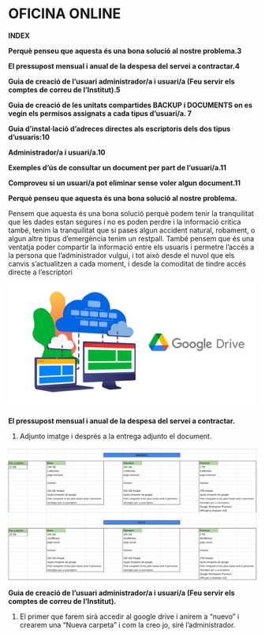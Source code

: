 # OFICINA ONLINE

**INDEX**

**Perquè penseu que aquesta és una bona solució al nostre problema.3**

**El pressupost mensual i anual de la despesa del servei a contractar.4**

**Guia de creació de l’usuari administrador/a i usuari/a (Feu servir els comptes de
correu de l’Institut).5**

**Guia de creació de les unitats compartides BACKUP i DOCUMENTS on es vegin els
permisos assignats a cada tipus d’usuari/a.
7**

**Guia d’instal·lació d’adreces directes als escriptoris dels dos tipus d’usuaris:10**

**Administrador/a i usuari/a.10**

**Exemples d’ús de consultar un document per part de l’usuari/a.11**

**Comproveu si un usuari/a pot eliminar sense voler algun document.11**


**Perquè penseu que aquesta és una bona solució
al nostre problema.**

Pensem que aquesta és una bona solució perquè podem tenir la tranquilitat que les dades
estan segures i no es poden perdre i la informació critica també, tenim la tranquilitat que si
pases algun accident natural, robament, o algun altre tipus d’emergència tenim un restpall.
També pensem que és una ventatja poder compartir la informació entre els usuaris i
permetre l’accés a la persona que l’administrador vulgui, i tot això desde el nuvol que els
canvis s’actualitzen a cada moment, i desde la comoditat de tindre accés directe a
l’escriptori

![](FOTO1.png)

**El pressupost mensual i anual de la despesa del
servei a contractar.**

1. Adjunto imatge i després a la entrega adjunto el document.

![](FOTO2.png)

**Guia de creació de l’usuari administrador/a i
usuari/a (Feu servir els comptes de correu de
l’Institut).**

1. El primer que farem sirà accedir al google drive i anirem a “nuevo” i crearem una
“Nueva carpeta” i com la creo jo, siré l’administrador.

